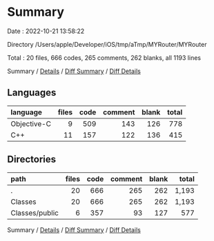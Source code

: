 # Summary

Date : 2022-10-21 13:58:22

Directory /Users/apple/Developer/iOS/tmp/aTmp/MYRouter/MYRouter

Total : 20 files,  666 codes, 265 comments, 262 blanks, all 1193 lines

Summary / [Details](details.md) / [Diff Summary](diff.md) / [Diff Details](diff-details.md)

## Languages
| language | files | code | comment | blank | total |
| :--- | ---: | ---: | ---: | ---: | ---: |
| Objective-C | 9 | 509 | 143 | 126 | 778 |
| C++ | 11 | 157 | 122 | 136 | 415 |

## Directories
| path | files | code | comment | blank | total |
| :--- | ---: | ---: | ---: | ---: | ---: |
| . | 20 | 666 | 265 | 262 | 1,193 |
| Classes | 20 | 666 | 265 | 262 | 1,193 |
| Classes/public | 6 | 357 | 93 | 127 | 577 |

Summary / [Details](details.md) / [Diff Summary](diff.md) / [Diff Details](diff-details.md)
